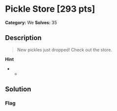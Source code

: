 # Pickle Store [293 pts]

**Category:** We
**Solves:** 35

## Description
>New pickles just dropped! Check out the store.

**Hint**
* -

## Solution

### Flag

